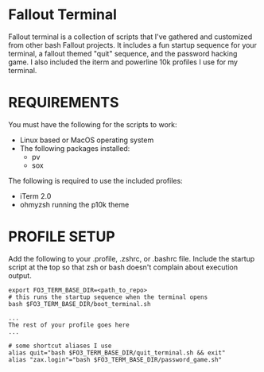 # Fallout Terminal

Fallout terminal is a collection of scripts that I've gathered and customized from other bash Fallout projects. It includes a fun startup sequence for your terminal, a fallout themed "quit" sequence, and the password hacking game. I also included the iterm and powerline 10k profiles I use for my terminal.

# REQUIREMENTS

You must have the following for the scripts to work:

* Linux based or MacOS operating system
* The following packages installed:
    * pv
    * sox

The following is required to use the included profiles:

* iTerm 2.0
* ohmyzsh running the p10k theme

# PROFILE SETUP
Add the following to your .profile, .zshrc, or .bashrc file. Include the startup script at the top so that zsh or bash doesn't complain about execution output.

```
export FO3_TERM_BASE_DIR=<path_to_repo>
# this runs the startup sequence when the terminal opens
bash $FO3_TERM_BASE_DIR/boot_terminal.sh

...
The rest of your profile goes here
...

# some shortcut aliases I use
alias quit="bash $FO3_TERM_BASE_DIR/quit_terminal.sh && exit"
alias "zax.login"="bash $FO3_TERM_BASE_DIR/password_game.sh"
```